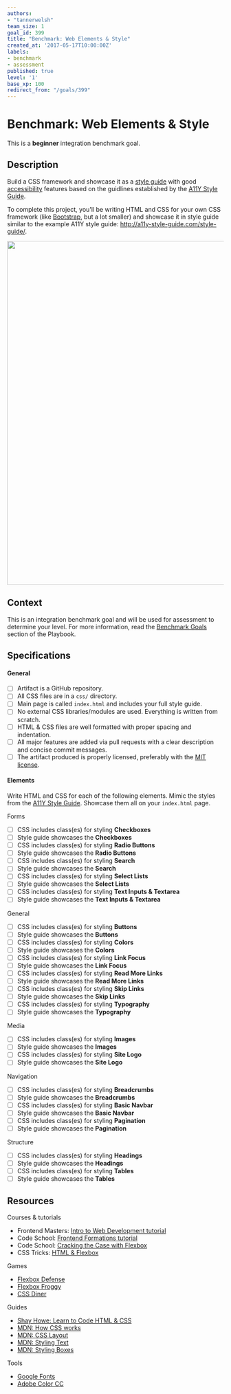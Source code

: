 ```yaml
---
authors:
- "tannerwelsh"
team_size: 1
goal_id: 399
title: "Benchmark: Web Elements & Style"
created_at: '2017-05-17T10:00:00Z'
labels:
- benchmark
- assessment
published: true
level: '1'
base_xp: 100
redirect_from: "/goals/399"
---
```


# Benchmark: Web Elements & Style

This is a **beginner** integration benchmark goal.

## Description

Build a CSS framework and showcase it as a [style guide][wiki-style-guide] with good [accessibility][wiki-web-accessibility] features based on the guidlines established by the [A11Y Style Guide](http://a11y-style-guide.com/).

To complete this project, you'll be writing HTML and CSS for your own CSS framework (like [Bootstrap][], but a lot smaller) and showcase it in style guide similar to the example A11Y style guide: http://a11y-style-guide.com/style-guide/.

<img src="https://cloud.githubusercontent.com/assets/709100/25558362/f040e72a-2cd9-11e7-98fc-393b2776ae45.png" width="800" />

## Context

This is an integration benchmark goal and will be used for assessment to determine your level. For more information, read the [Benchmark Goals](https://playbook.learnersguild.org/Learning_Guide/Goals/Benchmark_Goals.html) section of the Playbook.

## Specifications

#### General

- [ ] Artifact is a GitHub repository.
- [ ] All CSS files are in a `css/` directory.
- [ ] Main page is called `index.html` and includes your full style guide.
- [ ] No external CSS libraries/modules are used. Everything is written from scratch.
- [ ] HTML & CSS files are well formatted with proper spacing and indentation.
- [ ] All major features are added via pull requests with a clear description and concise commit messages.
- [ ] The artifact produced is properly licensed, preferably with the [MIT license](https://opensource.org/licenses/MIT).

#### Elements

Write HTML and CSS for each of the following elements. Mimic the styles from the [A11Y Style Guide][a11y-style-guide]. Showcase them all on your `index.html` page.

Forms
- [ ] CSS includes class(es) for styling **Checkboxes**
- [ ] Style guide showcases the **Checkboxes**
- [ ] CSS includes class(es) for styling **Radio Buttons**
- [ ] Style guide showcases the **Radio Buttons**
- [ ] CSS includes class(es) for styling **Search**
- [ ] Style guide showcases the **Search**
- [ ] CSS includes class(es) for styling **Select Lists**
- [ ] Style guide showcases the **Select Lists**
- [ ] CSS includes class(es) for styling **Text Inputs & Textarea**
- [ ] Style guide showcases the **Text Inputs & Textarea**

General
- [ ] CSS includes class(es) for styling **Buttons**
- [ ] Style guide showcases the **Buttons**
- [ ] CSS includes class(es) for styling **Colors**
- [ ] Style guide showcases the **Colors**
- [ ] CSS includes class(es) for styling **Link Focus**
- [ ] Style guide showcases the **Link Focus**
- [ ] CSS includes class(es) for styling **Read More Links**
- [ ] Style guide showcases the **Read More Links**
- [ ] CSS includes class(es) for styling **Skip Links**
- [ ] Style guide showcases the **Skip Links**
- [ ] CSS includes class(es) for styling **Typography**
- [ ] Style guide showcases the **Typography**

Media
- [ ] CSS includes class(es) for styling **Images**
- [ ] Style guide showcases the **Images**
- [ ] CSS includes class(es) for styling **Site Logo**
- [ ] Style guide showcases the **Site Logo**

Navigation
- [ ] CSS includes class(es) for styling **Breadcrumbs**
- [ ] Style guide showcases the **Breadcrumbs**
- [ ] CSS includes class(es) for styling **Basic Navbar**
- [ ] Style guide showcases the **Basic Navbar**
- [ ] CSS includes class(es) for styling **Pagination**
- [ ] Style guide showcases the **Pagination**

Structure
- [ ] CSS includes class(es) for styling **Headings**
- [ ] Style guide showcases the **Headings**
- [ ] CSS includes class(es) for styling **Tables**
- [ ] Style guide showcases the **Tables**

## Resources

Courses & tutorials

- Frontend Masters: [Intro to Web Development tutorial](https://frontendmasters.com/courses/web-development/)
- Code School: [Frontend Formations tutorial](https://www.codeschool.com/courses/front-end-formations)
- Code School: [Cracking the Case with Flexbox](https://www.codeschool.com/courses/cracking-the-case-with-flexbox)
- CSS Tricks: [HTML & Flexbox](https://css-tricks.com/video-screencasts/148-laying-things-html-flexbox-dee-gill/)

Games

- [Flexbox Defense](http://www.flexboxdefense.com/)
- [Flexbox Froggy](http://flexboxfroggy.com/)
- [CSS Diner](https://flukeout.github.io/)

Guides

- [Shay Howe: Learn to Code HTML & CSS](http://learn.shayhowe.com/html-css/)
- [MDN: How CSS works](https://developer.mozilla.org/en-US/docs/Learn/CSS/Introduction_to_CSS/How_CSS_works)
- [MDN: CSS Layout](https://developer.mozilla.org/en-US/docs/Learn/CSS/CSS_layout)
- [MDN: Styling Text](https://developer.mozilla.org/en-US/docs/Learn/CSS/Styling_text)
- [MDN: Styling Boxes](https://developer.mozilla.org/en-US/docs/Learn/CSS/Styling_boxes)

Tools

- [Google Fonts][google-fonts]
- [Adobe Color CC][adobe-color]

[bootstrap]: http://getbootstrap.com/
[google-fonts]: https://fonts.google.com/
[adobe-color]: https://color.adobe.com/explore/newest/

[wiki-style-guide]: https://en.wikipedia.org/wiki/Style_guide
[a11y-style-guide]: http://a11y-style-guide.com/style-guide/

[wiki-web-accessibility]: https://en.wikipedia.org/wiki/Web_accessibility
